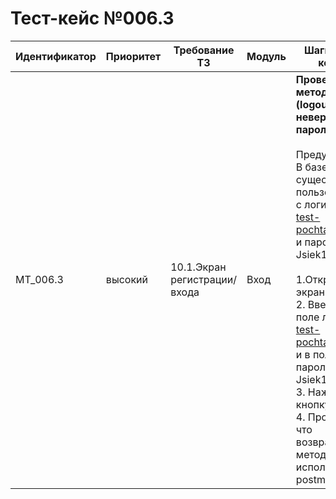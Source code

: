 # Тест-кейс №006.3


| Идентификатор | Приоритет |  Требование ТЗ  | Модуль | Шаги тест-кейса | Ожидаемый результат |
| ------ | ------ | ------ | ------ | ------ | ------ |
|     MT\_006.3    |  высокий  | 10.1\.Экран регистрации/входа | Вход | **Проверка метода (logout неверный пароль).** <br><br>   Предусловие: В базе данных существует пользователь с логином test-pochta@mail.ru и паролем Jsiek1325!<br><br> 1\.Открыть экран входа. <br>2\. Ввести в поле логин test-pochta@mail.ru и в поле пароль Jsiek1325?. <br>3\. Нажать на кнопку выход <br>4\. Проверить что возвращает метод используя postman.| Запрос успешен. Сервер ответил как требуется. Возвращается Answer<true>|

 

